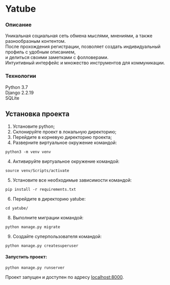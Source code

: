 # Yatube
### Описание
Уникальная социальная сеть обмена мыслями, мнениями, а также разнообразным контентом.
<br>После прохождения регистрации, позволяет создать индивидуальный профиль
с удобным описанием,<br> и делиться своими заметками с фолловерами.<br>
Интуитивный интерфейс и множество инструментов для коммуникации.
### Технологии
Python 3.7<br>
Django 2.2.19<br>
SQLite<br>
## Установка проекта
1. Установите python;
2. Склонируйте проект в локальную директорию;
3. Перейдите в корневую директорию проекта;
4. Разверните виртуальное окружение командой:
```
python3 -m venv venv
```
4. Активируйте виртуальное окружение командой:
```
source venv/Scripts/activate
```
5. Установите все необходимые зависимости командой:
```
pip install -r requirements.txt
```
6. Перейдите в директорию yatube:
```
cd yatube/
```
8. Выполните миграции командой:
```
python manage.py migrate
```

9. Создайте суперпользователя командой:
```
python manage.py createsuperuser
```
#### Запустить проект:
```
python manage.py runserver
```

Проект запущен и доступен по адресу [localhost:8000](http://localhost:8000/).

